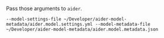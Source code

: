 Pass those arguments to `aider`.

`--model-settings-file ~/Developer/aider-model-metadata/aider.model.settings.yml --model-metadata-file ~/Developer/aider-model-metadata/aider.model.metadata.json`
